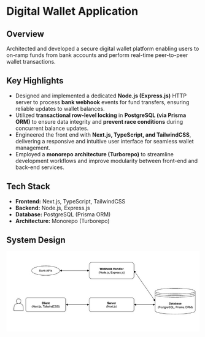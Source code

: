 # Digital Wallet Application

## Overview

Architected and developed a secure digital wallet platform enabling users to on-ramp funds from bank accounts and perform real-time peer-to-peer wallet transactions.

## Key Highlights

- Designed and implemented a dedicated **Node.js (Express.js)** HTTP server to process **bank webhook** events for fund transfers, ensuring reliable updates to wallet balances.
- Utilized **transactional row-level locking** in **PostgreSQL (via Prisma ORM)** to ensure data integrity and **prevent race conditions** during concurrent balance updates.
- Engineered the front end with **Next.js, TypeScript, and TailwindCSS**, delivering a responsive and intuitive user interface for seamless wallet management.
- Employed a **monorepo architecture (Turborepo)** to streamline development workflows and improve modularity between front-end and back-end services.

## Tech Stack

- **Frontend:** Next.js, TypeScript, TailwindCSS
- **Backend:** Node.js, Express.js
- **Database:** PostgreSQL (Prisma ORM)
- **Architecture:** Monorepo (Turborepo)

## System Design

![System Design](system-design.jpg)